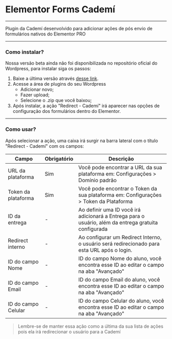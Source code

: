 # Elementor Forms Cademí
___

Plugin da Cademí desenvolvido para adicionar ações de pós envio de formulários nativos do Elementor PRO

___
### Como instalar?

Nossa versão beta ainda não foi disponibilizada no repositório oficial do Wordpress, para instalar siga os passos:

1. Baixe a última versão através [desse link](https://github.com/minhacademi/elementor-forms-cademi/archive/refs/heads/master.zip).
2. Acesse a área de plugins do seu Wordpress
   * Adicionar novo;
   * Fazer upload;
   * Selecione o .zip que você baixou;
3. Após instalar, a ação "Redirect - Cademí" irá aparecer nas opções de configuração dos formulários dentro do Elementor.

___

### Como usar?
Após selecionar a ação, uma caixa irá surgir na barra lateral com o título "Redirect - Cademí" com os campos:

| Campo               | Obrigatório | Descrição                                                                                            | 
|---------------------|-------------|------------------------------------------------------------------------------------------------------|
| URL da plataforma   | Sim         | Você pode encontrar a URL da sua plataforma em: Configurações > Domínio padrão                       | 
| Token da plataforma | Sim         | Você pode encontrar o Token da sua plataforma em: Configurações > Token da Plataforma                | 
| ID da entrega       | -           | Ao definir uma ID você irá adicionará a Entrega para o usuário, além da entrega gratuita configurada |
| Redirect interno    | -           | Ao configurar um Redirect Interno, o usuário será redirecionado para esta URL após o login.          |
| ID do campo Nome    | -           | ID do campo Nome do aluno, você encontra esse ID ao editar o campo na aba "Avançado"                 |
| ID do campo Email   | -           | ID do campo Email do aluno, você encontra esse ID ao editar o campo na aba "Avançado"                |
| ID do campo Celular | -           | ID do campo Celular do aluno, você encontra esse ID ao editar o campo na aba "Avançado"              |

> Lembre-se de manter essa ação como a última da sua lista de ações pois ela irá redirecionar o usuário para a Cademí